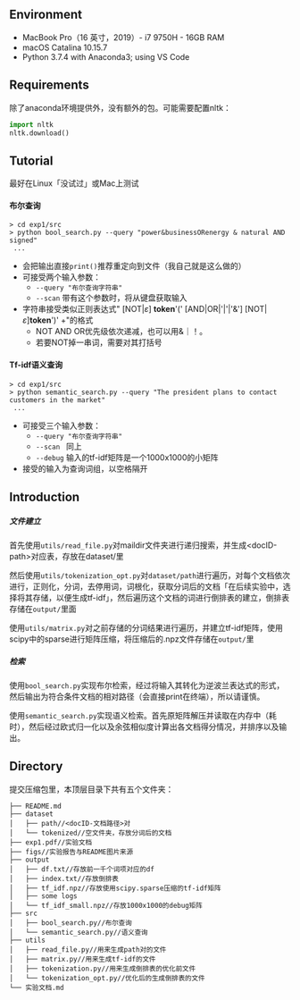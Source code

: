 ## Environment

- MacBook Pro（16 英寸，2019）- i7 9750H - 16GB RAM
- macOS Catalina 10.15.7
- Python 3.7.4 with Anaconda3; using VS Code

## Requirements

除了anaconda环境提供外，没有额外的包。可能需要配置nltk：

```python
import nltk
nltk.download()
```

## Tutorial 

最好在Linux「没试过」或Mac上测试

#### 布尔查询

```shell
> cd exp1/src
> python bool_search.py --query "power&businessORenergy & natural AND signed"
 ...
```

- 会把输出直接`print()`推荐重定向到文件（我自己就是这么做的）
- 可接受两个输入参数：
  - `--query "布尔查询字符串"`
  - `--scan` 带有这个参数时，将从键盘获取输入
- 字符串接受类似正则表达式" [NOT|$\varepsilon$] **token**'(' [AND|OR|'|'|'&'] [NOT|$\varepsilon$]**token**')' +"的格式
  - NOT AND OR优先级依次递减，也可以用&｜！。
  - 若要NOT掉一串词，需要对其打括号

#### Tf-idf语义查询

```shell
> cd exp1/src
> python semantic_search.py --query "The president plans to contact customers in the market"
 ...
```

- 可接受三个输入参数：
  - `--query "布尔查询字符串"`
  - `--scan ` 同上
  - `--debug` 输入的tf-idf矩阵是一个1000x1000的小矩阵
- 接受的输入为查询词组，以空格隔开

## Introduction

##### 文件建立

首先使用`utils/read_file.py`对maildir文件夹进行递归搜索，并生成\<docID-path\>对应表，存放在dataset/里

然后使用`utils/tokenization_opt.py`对`dataset/path`进行遍历，对每个文档依次进行，正则化，分词，去停用词，词根化，获取分词后的文档「在后续实验中，选择将其存储，以便生成tf-idf」，然后遍历这个文档的词进行倒排表的建立，倒排表存储在`output/`里面

使用`utils/matrix.py`对之前存储的分词结果进行遍历，并建立tf-idf矩阵，使用scipy中的sparse进行矩阵压缩，将压缩后的.npz文件存储在`output/`里

##### 检索

使用`bool_search.py`实现布尔检索，经过将输入其转化为逆波兰表达式的形式，然后输出为符合条件文档的相对路径（会直接print在终端），所以请谨慎。

使用`semantic_search.py`实现语义检索。首先原矩阵解压并读取在内存中（耗时），然后经过欧式归一化以及余弦相似度计算出各文档得分情况，并排序以及输出。

## Directory

提交压缩包里，本顶层目录下共有五个文件夹：

```shell
├── README.md
├── dataset
│   ├── path//<docID-文档路径>对
│   └── tokenized//空文件夹，存放分词后的文档
├── exp1.pdf//实验文档
├── figs//实验报告与README图片来源
├── output						
│   ├── df.txt//存放前一千个词项对应的df
│   ├── index.txt//存放倒排表
│   ├── tf_idf.npz//存放使用scipy.sparse压缩的tf-idf矩阵
│   ├── some logs
│   └── tf_idf_small.npz//存放1000x1000的debug矩阵
├── src
│   ├── bool_search.py//布尔查询
│   └── semantic_search.py//语义查询
├── utils
│   ├── read_file.py//用来生成path对的文件
│   ├── matrix.py//用来生成tf-idf的文件
│   ├── tokenization.py//用来生成倒排表的优化前文件
│   └── tokenization_opt.py//优化后的生成倒排表的文件
└── 实验文档.md
```



